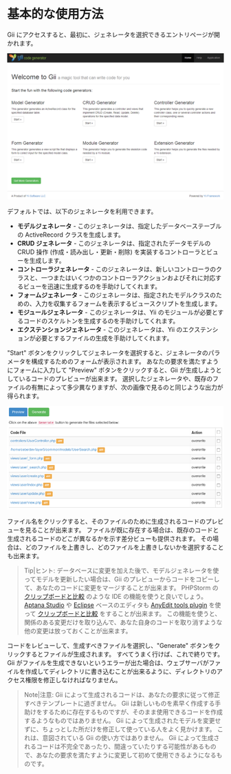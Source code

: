 基本的な使用方法
================

Gii にアクセスすると、最初に、ジェネレータを選択できるエントリページが開かれます。

![Gii エントリページ](images/gii-entry.png)

デフォルトでは、以下のジェネレータを利用できます。

- **モデルジェネレータ** - このジェネレータは、指定したデータベーステーブルの ActiveRecord クラスを生成します。
- **CRUD ジェネレータ** - このジェネレータは、指定されたデータモデルの CRUD 操作 (作成・読み出し・更新・削除) を実装するコントローラとビューを生成します。
- **コントローラジェネレータ** - このジェネレータは、新しいコントローラのクラスと、一つまたはいくつかのコントローラアクションおよびそれに対応するビューを迅速に生成するのを手助けしてくれます。
- **フォームジェネレータ** - このジェネレータは、指定されたモデルクラスのための、入力を収集するフォームを表示するビュースクリプトを生成します。
- **モジュールジェネレータ** - このジェネレータは、Yii のモジュールが必要とするコードのスケルトンを生成するのを手助けしてくれます。
- **エクステンションジェネレータ** - このジェネレータは、Yii のエクステンションが必要とするファイルの生成を手助けしてくれます。

"Start" ボタンをクリックしてジェネレータを選択すると、ジェネレータのパラメータを構成するためのフォームが表示されます。
あなたの要求を満たすようにフォームに入力して "Preview" ボタンをクリックすると、Gii が生成しようとしているコードのプレビューが出来ます。
選択したジェネレータや、既存のファイルの有無によって多少異なりますが、次の画像で見るのと同じような出力が得られます。

![Gii プレビュー](images/gii-preview.png)

ファイル名をクリックすると、そのファイルのために生成されるコードのプレビューを見ることが出来ます。
ファイルが既に存在する場合は、既存のコードと生成されるコードのどこが異なるかを示す差分ビューも提供されます。
その場合は、どのファイルを上書きし、どのファイルを上書きしないかを選択することも出来ます。

> Tip|ヒント: データベースに変更を加えた後で、モデルジェネレータを使ってモデルを更新したい場合は、Gii のプレビューからコードをコピーして、あなたのコードに変更をマージすることが出来ます。
PHPStorm の [クリップボードと比較](http://www.jetbrains.com/phpstorm/webhelp/comparing-files.html) のような IDE の機能を使うと良いでしょう。
[Aptana Studio](http://www.aptana.com/products/studio3/download) や [Eclipse](http://www.eclipse.org/pdt/) ベースのエディタも [AnyEdit tools plugin](http://andrei.gmxhome.de/anyedit/) を使って [クリップボードと比較](http://andrei.gmxhome.de/anyedit/examples.html) をすることが出来ます。
この機能を使うと、関係のある変更だけを取り込んで、あなた自身のコードを取り消すような他の変更は放っておくことが出来ます。

コードをレビューして、生成すべきファイルを選択し、"Generate" ボタンをクリックするとファイルが生成されます。
すべてうまく行けば、これで終りです。
Gii がファイルを生成できないというエラーが出た場合は、ウェブサーバがファイルを作成してディレクトリに書き込むことが出来るように、ディレクトリのアクセス権限を修正しなければなりません。

> Note|注意: Gii によって生成されるコードは、あなたの要求に従って修正すべきテンプレートに過ぎません。
  Gii は新しいものを素早く作成する手助けをするために存在するものですが、そのまま使用できるコードを作成するようなものではありません。
  Gii によって生成されたモデルを変更せずに、ちょっとした所だけを修正して使っている人をよく見かけます。
  これは、意図されている Gii の使い方ではありません。
  Gii によって生成されるコードは不完全であったり、間違っていたりする可能性があるもので、あなたの要求を満たすように変更して初めて使用できるようになるものです。


